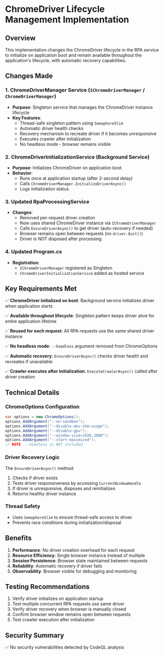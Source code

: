 # ChromeDriver Lifecycle Management Implementation

## Overview
This implementation changes the ChromeDriver lifecycle in the RPA service to initialize on application boot and remain available throughout the application's lifecycle, with automatic recovery capabilities.

## Changes Made

### 1. ChromeDriverManager Service (`IChromeDriverManager` / `ChromeDriverManager`)
- **Purpose**: Singleton service that manages the ChromeDriver instance lifecycle
- **Key Features**:
  - Thread-safe singleton pattern using `SemaphoreSlim`
  - Automatic driver health checks
  - Recovery mechanism to recreate driver if it becomes unresponsive
  - Executes crawler after initialization
  - No headless mode - browser remains visible

### 2. ChromeDriverInitializationService (Background Service)
- **Purpose**: Initializes ChromeDriver on application boot
- **Behavior**: 
  - Runs once at application startup (after 2-second delay)
  - Calls `ChromeDriverManager.InitializeDriverAsync()`
  - Logs initialization status

### 3. Updated RpaProcessingService
- **Changes**:
  - Removed per-request driver creation
  - Now uses shared ChromeDriver instance via `IChromeDriverManager`
  - Calls `EnsureDriverAsync()` to get driver (auto-recovery if needed)
  - Browser remains open between requests (no `driver.Quit()`)
  - Driver is NOT disposed after processing

### 4. Updated Program.cs
- **Registration**:
  - `IChromeDriverManager` registered as Singleton
  - `ChromeDriverInitializationService` added as hosted service

## Key Requirements Met

✅ **ChromeDriver initialized on boot**: Background service initializes driver when application starts

✅ **Available throughout lifecycle**: Singleton pattern keeps driver alive for entire application lifetime

✅ **Reused for each request**: All RPA requests use the same shared driver instance

✅ **No headless mode**: `--headless` argument removed from ChromeOptions

✅ **Automatic recovery**: `EnsureDriverAsync()` checks driver health and recreates if unavailable

✅ **Crawler executes after initialization**: `ExecuteCrawlerAsync()` called after driver creation

## Technical Details

### ChromeOptions Configuration
```csharp
var options = new ChromeOptions();
options.AddArgument("--no-sandbox");
options.AddArgument("--disable-dev-shm-usage");
options.AddArgument("--disable-gpu");
options.AddArgument("--window-size=1920,1080");
options.AddArgument("--start-maximized");
// NOTE: --headless is NOT included
```

### Driver Recovery Logic
The `EnsureDriverAsync()` method:
1. Checks if driver exists
2. Tests driver responsiveness by accessing `CurrentWindowHandle`
3. If driver is unresponsive, disposes and reinitializes
4. Returns healthy driver instance

### Thread Safety
- Uses `SemaphoreSlim` to ensure thread-safe access to driver
- Prevents race conditions during initialization/disposal

## Benefits

1. **Performance**: No driver creation overhead for each request
2. **Resource Efficiency**: Single browser instance instead of multiple
3. **Session Persistence**: Browser state maintained between requests
4. **Reliability**: Automatic recovery if driver fails
5. **Observability**: Browser visible for debugging and monitoring

## Testing Recommendations

1. Verify driver initializes on application startup
2. Test multiple concurrent RPA requests use same driver
3. Verify driver recovery when browser is manually closed
4. Confirm browser window remains open between requests
5. Test crawler execution after initialization

## Security Summary

✅ No security vulnerabilities detected by CodeQL analysis
